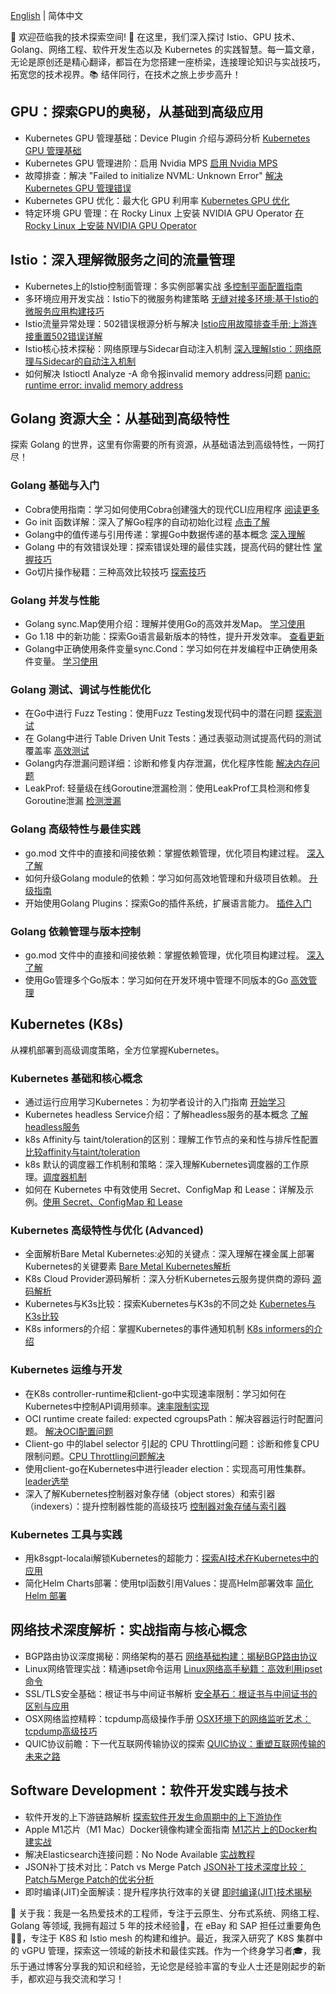 
[English](https://tim-wang-tecg-blog.pages.dev/) |
简体中文

🎉 欢迎莅临我的技术探索空间! 🚀 在这里，我们深入探讨 Istio、GPU 技术、Golang、网络工程、软件开发生态以及 Kubernetes 的实践智慧。每一篇文章，无论是原创还是精心翻译，都旨在为您搭建一座桥梁，连接理论知识与实战技巧，拓宽您的技术视界。📚 结伴同行，在技术之旅上步步高升！

## GPU：探索GPU的奥秘，从基础到高级应用

- Kubernetes GPU 管理基础：Device Plugin 介绍与源码分析 [Kubernetes GPU 管理基础](/gpu/k8s-device-plugin)
- Kubernetes GPU 管理进阶：启用 Nvidia MPS [启用 Nvidia MPS](/gpu/k8s-device-plugin-mps)
- 故障排查：解决 "Failed to initialize NVML: Unknown Error" [解决 Kubernetes GPU 管理错误](/gpu/nvml-error/)
- Kubernetes GPU 优化：最大化 GPU 利用率 [Kubernetes GPU 优化](/gpu/how-to-increase-gpu-utilization-in-kubernetes)
- 特定环境 GPU 管理：在 Rocky Linux 上安装 NVIDIA GPU Operator [在 Rocky Linux 上安装 NVIDIA GPU Operator](/gpu/how-to-install-nvidia-gpu-operator-with-a100-on-kubernetes-base-rocky-linux)

## Istio：深入理解微服务之间的流量管理

- Kubernetes上的Istio控制面管理：多实例部署实战 [多控制平面配置指南](/istio/how-to-install-multi-istio-control-plane)
- 多环境应用开发实战：Istio下的微服务构建策略 [无缝对接多环境:基于Istio的微服务应用构建技巧](/istio/build-app-under-multi-istio)
- Istio流量异常处理：502错误根源分析与解决 [Istio应用故障排查手册:上游连接重置502错误详解](/istio/istio-upstream-error)
- Istio核心技术探秘：网络原理与Sidecar自动注入机制 [深入理解Istio：网络原理与Sidecar的自动注入机制](/istio/istio-sidecar-inject)
- 如何解决 Istioctl Analyze -A 命令报invalid memory address问题 [panic: runtime error: invalid memory address](/istio/istioctl-analyze-error)

## Golang 资源大全：从基础到高级特性

探索 Golang 的世界，这里有你需要的所有资源，从基础语法到高级特性，一网打尽！

### Golang 基础与入门

- Cobra使用指南：学习如何使用Cobra创建强大的现代CLI应用程序 [阅读更多](/golang/cobra-user-guide/)
- Go init 函数详解：深入了解Go程序的自动初始化过程 [点击了解](/golang/init-function-introduction)
- Golang中的值传递与引用传递：掌握Go中数据传递的基本概念 [深入理解](/golang/golang-pass-by-value-vs-pass-by-reference)
- Golang 中的有效错误处理：探索错误处理的最佳实践，提高代码的健壮性 [掌握技巧](/golang/error-handling-best-practices)
- Go切片操作秘籍：三种高效比较技巧 [探索技巧](/golang/compare-slice)

### Golang 并发与性能

- Golang sync.Map使用介绍：理解并使用Go的高效并发Map。 [学习使用](/golang/go-sync-Map)
- Go 1.18 中的新功能：探索Go语言最新版本的特性，提升开发效率。 [查看更新](/golang/go-version-118-release-new)
- Golang中正确使用条件变量sync.Cond：学习如何在并发编程中正确使用条件变量。 [学习使用](/golang/go-sync-cond)

### Golang 测试、调试与性能优化

- 在Go中进行 Fuzz Testing：使用Fuzz Testing发现代码中的潜在问题 [探索测试](/golang/go-fuzz-testing)
- 在 Golang中进行 Table Driven Unit Tests：通过表驱动测试提高代码的测试覆盖率 [高效测试](/golang/table-driven-unit-tests)
- Golang内存泄漏问题详细：诊断和修复内存泄漏，优化程序性能 [解决内存问题](/golang/golang-Memory-Leaks)
- LeakProf: 轻量级在线Goroutine泄漏检测：使用LeakProf工具检测和修复Goroutine泄漏 [检测泄漏](/golang/leakprof-featherlight)

### Golang 高级特性与最佳实践

- go.mod 文件中的直接和间接依赖：掌握依赖管理，优化项目构建过程。 [深入了解](/golang/direct-indirect-dependency-module-go)
- 如何升级Golang module的依赖：学习如何高效地管理和升级项目依赖。 [升级指南](/golang/how-to-upgrade-golang-dependencies)
- 开始使用Golang Plugins：探索Go的插件系统，扩展语言能力。 [插件入门](/golang/getting-started-with-golang-plugins)

### Golang 依赖管理与版本控制

- go.mod 文件中的直接和间接依赖：掌握依赖管理，优化项目构建过程。 [深入了解](/golang/direct-indirect-dependency-module-go)
- 使用Go管理多个Go版本：学习如何在开发环境中管理不同版本的Go [高效管理](/golang/managing-multiple-go-versions-with-go)

## Kubernetes (K8s)

从裸机部署到高级调度策略，全方位掌握Kubernetes。

### Kubernetes 基础和核心概念

- 通过运行应用学习Kubernetes：为初学者设计的入门指南 [开始学习](/k8s/learning-k8s-by-running-app/)
- Kubernetes headless Service介绍：了解headless服务的基本概念 [了解headless服务](/k8s/headLess-svc/)
- k8s Affinity与 taint/toleration的区别：理解工作节点的亲和性与排斥性配置 [比较affinity与taint/toleration](/k8s/diff-of-Affinity-and-taint/)
- k8s 默认的调度器工作机制和策略：深入理解Kubernetes调度器的工作原理。[调度器机制](/k8s/k8s-schedule-road-path/)
- 如何在 Kubernetes 中有效使用 Secret、ConfigMap 和 Lease：详解及示例。[使用 Secret、ConfigMap 和 Lease](/k8s/k8s-secret-configMap-Lease/)
  
### Kubernetes 高级特性与优化 (Advanced)

- 全面解析Bare Metal Kubernetes:必知的关键点：深入理解在裸金属上部署Kubernetes的关键要素 [Bare Metal Kubernetes解析](/k8s/bare-metal-kubernetes/)
- K8s Cloud Provider源码解析：深入分析Kubernetes云服务提供商的源码 [源码解析](/k8s/k8s-cloud-provider/)
- Kubernetes与K3s比较：探索Kubernetes与K3s的不同之处 [Kubernetes与K3s比较](/k8s/k8s-vs-k3s/)
- K8s informers的介绍：掌握Kubernetes的事件通知机制 [K8s informers的介绍](/k8s/k8s_informers/)

### Kubernetes 运维与开发

- 在K8s controller-runtime和client-go中实现速率限制：学习如何在Kubernetes中控制API调用频率。[速率限制实现](/k8s/controller-runtime-client-go-rate-limiting/)
- OCI runtime create failed: expected cgroupsPath：解决容器运行时配置问题。 [解决OCI配置问题](/k8s/oci-error/)
- Client-go 中的label selector 引起的 CPU Throttling问题：诊断和修复CPU限制问题。[CPU Throttling问题解决](/k8s/oom-killed-by-client-go-label-select/)
- 使用client-go在Kubernetes中进行leader election：实现高可用性集群。[leader选举](/k8s/leader-election-in-kubernetes-using-client-go/)
- 深入了解Kubernetes控制器对象存储（object stores）和索引器（indexers）：提升控制器性能的高级技巧 [控制器对象存储与索引器](/k8s/object-stores-and-indexers/)

### Kubernetes 工具与实践

- 用k8sgpt-localai解锁Kubernetes的超能力：[探索AI技术在Kubernetes中的应用](/k8s/k8sgpt-operater/)
- 简化Helm Charts部署：使用tpl函数引用Values：提高Helm部署效率 [简化Helm 部署](/k8s/using-the-helm-tpl-function/)
  
## 网络技术深度解析：实战指南与核心概念

- BGP路由协议深度揭秘：网络架构的基石 [网络基础构建：揭秘BGP路由协议](/network/what-is-bgp)
- Linux网络管理实战：精通ipset命令运用 [Linux网络高手秘籍：高效利用ipset命令](/network/how-to-use-ipset)
- SSL/TLS安全基础：根证书与中间证书解析 [安全基石：根证书与中间证书的区别与应用](/network/root-certificates-intermediate)
- OSX网络监控精粹：tcpdump高级操作手册 [OSX环境下的网络监听艺术：tcpdump高级技巧](/network/tcp-dump-in-OSX)
- QUIC协议前瞻：下一代互联网传输协议的探索 [QUIC协议：重塑互联网传输的未来之路](/network/the-road-to-quic)

## Software Development：软件开发实践与技术

- 软件开发的上下游链路解析 [探索软件开发生命周期中的上下游协作](/software/upstream-downstream)
- Apple M1芯片（M1 Mac）Docker镜像构建全面指南 [M1芯片上的Docker构建实战](/software/docker-build-on-m1-mac)
- 解决Elasticsearch连接问题：No Node Available [实战教程](/software/elastic)
- JSON补丁技术对比：Patch vs Merge Patch [JSON补丁技术深度比较：Patch与Merge Patch的优劣分析](/software/json-patch-vs-merge-patch)
- 即时编译(JIT)全面解读：提升程序执行效率的关键 [即时编译(JIT)技术揭秘](/software/just-in-time)

🎯 关于我：我是一名热爱技术的工程师，专注于云原生、分布式系统、网络工程、Golang 等领域, 我拥有超过 5 年的技术经验🔧，在 eBay 和 SAP 担任过重要角色👨‍💻，专注于 K8S 和 Istio mesh 的构建和维护。最近，我深入研究了 K8S 集群中的 vGPU 管理，探索这一领域的新技术和最佳实践。作为一个终身学习者🎓，我乐于通过博客分享我的知识和经验，无论您是经验丰富的专业人士还是刚起步的新手，都欢迎与我交流和学习！
